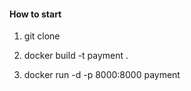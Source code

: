 #### How to start

1. git clone

2. docker build -t payment .

3. docker run -d -p 8000:8000 payment
